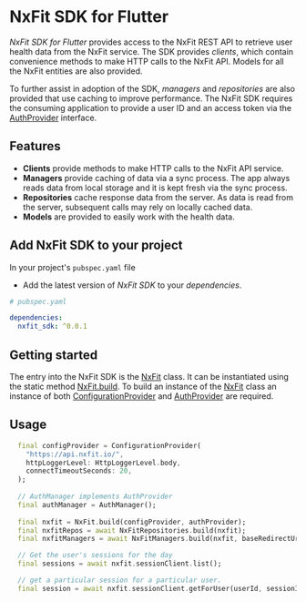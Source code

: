 # NxFit SDK for Flutter

*NxFit SDK for Flutter* provides access to the NxFit REST API to retrieve user health data from the NxFit service. The SDK provides *clients*, which contain convenience methods to make HTTP calls to the NxFit API. Models for all the NxFit entities are also provided.

To further assist in adoption of the SDK, *managers* and *repositories* are also provided that use caching to improve performance. The NxFit SDK requires the consuming application to provide a user ID and an access token via the [AuthProvider](auth_auth_provider/AuthProvider-class.html) interface.

## Features

* **Clients** provide methods to make HTTP calls to the NxFit API service.
* **Managers** provide caching of data via a sync process. The app always reads data from local storage and it is kept fresh via the sync process.
* **Repositories** cache response data from the server. As data is read from the server, subsequent calls may rely on locally cached data.
* **Models** are provided to easily work with the health data.

## Add NxFit SDK to your project

In your project's `pubspec.yaml` file
* Add the latest version of *NxFit SDK* to your *dependencies*.

```yaml
# pubspec.yaml

dependencies:
  nxfit_sdk: ^0.0.1
```

## Getting started

The entry into the NxFit SDK is the [NxFit](nxfit/NxFit-class.html) class. It can be instantiated using the static method [NxFit.build](nxfit/NxFit/build.html). To build an instance of the [NxFit](nxfit/NxFit-class.html) class an instance of both [ConfigurationProvider](configuration_provider/ConfigurationProvider-class.html) and [AuthProvider](auth_auth_provider/AuthProvider-class.html) are required.

## Usage

```dart
  final configProvider = ConfigurationProvider(
    "https://api.nxfit.io/",
    httpLoggerLevel: HttpLoggerLevel.body,
    connectTimeoutSeconds: 20,
  );
  
  // AuthManager implements AuthProvider
  final authManager = AuthManager();
  
  final nxfit = NxFit.build(configProvider, authProvider);
  final nxfitRepos = await NxFitRepositories.build(nxfit);
  final nxfitManagers = await NxFitManagers.build(nxfit, baseRedirectUri: "YOUR_BASE_URL");

  // Get the user's sessions for the day
  final sessions = await nxfit.sessionClient.list();

  // get a particular session for a particular user.
  final session = await nxfit.sessionClient.getForUser(userId, sessionId);
```
